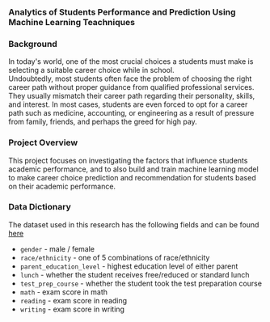### Analytics of Students Performance and Prediction Using Machine Learning Teachniques

### Background 
In today's world, one of the most crucial choices a students must make is selecting a suitable career choice while in school.  
Undoubtedly, most students often face the problem of choosing the right career path without proper guidance from qualified professional services. They usually mismatch their career path regarding their personality, skills, and interest. In most cases, students are even forced to opt for a career path such as medicine, accounting, or engineering as a result of pressure from family, friends, and perhaps the greed for high pay.

### Project Overview
This project focuses on investigating the factors that influence students academic performance, and to also build and train machine learning model to make career choice prediction and recommendation for students based on their academic performance.  


### Data Dictionary 
The dataset used in this research has the following fields and can be found [here](http://roycekimmons.com/tools/generated_data/exams)
- `gender` - male / female
- `race/ethnicity` - one of 5 combinations of race/ethnicity
- `parent_education_level` -  highest education level of either parent
- `lunch` - whether the student receives free/reduced or standard lunch
- `test_prep_course` - whether the student took the test preparation course
- `math` -  exam score in math 
- `reading` -  exam score in reading 
- `writing` -  exam score in writing 

